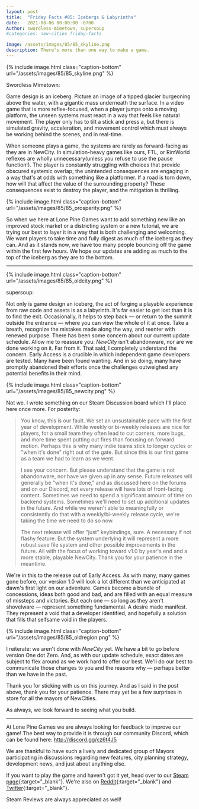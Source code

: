 ```yaml
---
layout: post
title:  "Friday Facts #85: Icebergs & Labyrinths"
date:   2021-08-06 00:00:00 -0700
Author: swordless-mimetown, supersoup
#categories: new-cities friday-facts

image: /assets/images/85/85_skyline.png
description: There's more than one way to make a game. 
---
```


{% include image.html class="caption-bottom"
  url="/assets/images/85/85_skyline.png"
%}

Swordless Mimetown:

Game design is an iceberg. Picture an image of a tipped glacier burgeoning above the water, with a gigantic mass underneath the surface. In a video game that is more reflex-focused, when a player jumps onto a moving platform, the unseen systems must react in a way that feels like natural movement. The player only has to tilt a stick and press a, but there is simulated gravity, acceleration, and movement control which must always be working behind the scenes, and in real-time. 

When someone plays a game, the systems are rarely as forward-facing as they are in NewCity. In simulation-heavy games like ours, FTL, or RimWorld reflexes are wholly unnecessary(unless you refuse to use the pause function!). The player is constantly struggling with choices that provide obscured systemic overlap; the unintended consequences are engaging in a way that's at odds with something like a platformer. If a road is torn down, how will that affect the value of the surrounding property? These consequences exist to destroy the player, and the mitigation is thrilling.

{% include image.html class="caption-bottom"
  url="/assets/images/85/85_prosperity.png"
%}

So when we here at Lone Pine Games want to add something new like an improved stock market or a districting system or a new tutorial, we are trying our best to layer it in a way that is both challenging and welcoming. We want players to take time and fully digest as much of the iceberg as they can. And as it stands now, we have too many people bouncing off the game within the first few hours. We hope our updates are adding as much to the top of the iceberg as they are to the bottom. 

---

{% include image.html class="caption-bottom"
  url="/assets/images/85/85_oldcity.png"
%}

supersoup:

Not only is game design an iceberg, the act of forging a playable experience from raw code and assets is as a labyrinth. It's far easier to get lost than it is to find the exit. Occasionally, it helps to step back — or return to the summit outside the entrance — where you can view the whole of it at once. Take a breath, recognize the mistakes made along the way, and reenter with renewed purpose. 
There has been some concern about our current update schedule. Allow me to reassure you: *NewCity* isn't abandonware, nor are we done working on it. Far from it. That said, I completely understand the concern. Early Access is a crucible in which independent game developers are tested. Many have been found wanting. And in so doing, many have promptly abandoned their efforts once the challenges outweighed any potential benefits in their mind.

{% include image.html class="caption-bottom"
  url="/assets/images/85/85_newcity.png"
%}

Not we. I wrote something on our Steam Discussion board which I'll place here once more. For posterity:

>You know, this is our fault. We set an unsustainable pace with the first year of development. While weekly or bi-weekly releases are nice for players, for a small team they often lead to cut corners, more bugs, and more time spent putting out fires than focusing on forward motion. Perhaps this is why many indie teams stick to longer cycles or "when it's done" right out of the gate. But since this is our first game as a team we had to learn as we went.
>
>I see your concern. But please understand that the game is not abandonware, nor have we given up in any sense. Future releases will generally be "when it's done," and as discussed here on the forums and on our Discord, not every release will have lots of front-facing content. Sometimes we need to spend a significant amount of time on backend systems. Sometimes we'll need to set up additional updates in the future. And while we weren't able to meaningfully or consistently do that with a weekly/bi-weekly release cycle, we're taking the time we need to do so now.
>
>The next release will offer "just" keybindings, sure. A necessary if not flashy feature. But the system underlying it will represent a more robust save file system and other possible improvements in the future. All with the focus of working toward v1.0 by year's end and a more stable, playable NewCity. Thank you for your patience in the meantime.

We're in this to the release out of Early Access. As with many, many games gone before, our version 1.0 will look a lot different than we anticipated at dawn's first light on our adventure. Games become a bundle of concessions, ideas both good and bad, and are filled with an equal measure of missteps and victories. But each one — so long as they aren't shovelware — represent something fundamental. A desire made manifest. They represent a void that a developer identified, and hopefully a solution that fills that selfsame void in the players. 

{% include image.html class="caption-bottom"
  url="/assets/images/85/85_oldregion.png"
%}

I reiterate: we aren't done with *NewCity* yet. We have a bit to go before version One dot Zero. And, as with our update schedule, exact dates are subject to flex around as we work hard to offer our best. We'll do our best to communicate those changes to you and the reasons why — perhaps better than we have in the past. 

Thank you for sticking with us on this journey. And as I said in the post above, thank you for your patience. There may yet be a few surprises in store for all the mayors of NewCities. 

As always, we look forward to seeing what you build. 


---

At Lone Pine Games we are always looking for feedback to improve our game! The best way to provide it is through our community Discord, which can be found here: http://discord.gg/cz6t4J5

We are thankful to have such a lively and dedicated group of Mayors participating in discussions regarding new features, city planning strategy, development news, and just about anything else.

If you want to play the game and haven't got it yet, head over to our [Steam page]{:target="_blank"}. We're also on [Reddit]{:target="_blank"} and [Twitter]{:target="_blank"}. 

Steam Reviews are always appreciated as well!

[Discord]:  http://discord.gg/cz6t4J5
[Steam page]: https://store.steampowered.com/app/1067860/NewCity/
[Reddit]: https://www.reddit.com/r/NewCity
[Twitter]: https://twitter.com/lone_pine_games



